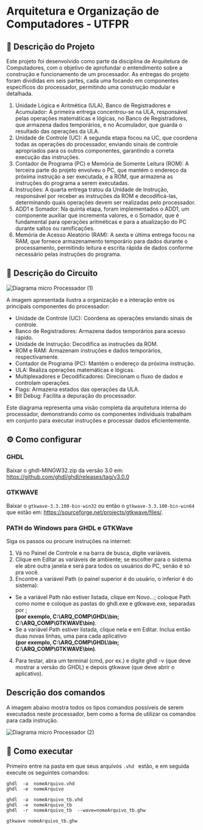 # Arquitetura e Organização de Computadores - UTFPR


## 📘 Descrição do Projeto
Este projeto foi desenvolvido como parte da disciplina de Arquitetura de Computadores, com o objetivo de aprofundar o entendimento sobre a construção e funcionamento de um processador. As entregas do projeto foram divididas em seis partes, cada uma focando em componentes específicos do processador, permitindo uma construção modular e detalhada.

1. Unidade Lógica e Aritmética (ULA), Banco de Registradores e Acumulador: A primeira entrega concentrou-se na ULA, responsável pelas operações matemáticas e lógicas, no Banco de Registradores, que armazena dados temporários, e no Acumulador, que guarda o resultado das operações da ULA.
2. Unidade de Controle (UC): A segunda etapa focou na UC, que coordena todas as operações do processador, enviando sinais de controle apropriados para os outros componentes, garantindo a correta execução das instruções.
3. Contador de Programa (PC) e Memória de Somente Leitura (ROM): A terceira parte do projeto envolveu o PC, que mantém o endereço da próxima instrução a ser executada, e a ROM, que armazena as instruções do programa a serem executadas.
4. Instruções: A quarta entrega tratou da Unidade de Instrução, responsável por receber as instruções da ROM e decodificá-las, determinando quais operações devem ser realizadas pelo processador.
5. ADD1 e Somador: Na quinta etapa, foram implementados o ADD1, um componente auxiliar que incrementa valores, e o Somador, que é fundamental para operações aritméticas e para a atualização do PC durante saltos ou ramificações.
6. Memória de Acesso Aleatório (RAM): A sexta e última entrega focou na RAM, que fornece armazenamento temporário para dados durante o processamento, permitindo leitura e escrita rápida de dados conforme necessário pelas instruções do programa.

## 📒 Descrição do Circuito

![Diagrama micro Processador (1)](https://github.com/user-attachments/assets/3196f2bb-442b-4e8a-8373-f856d8daf75a)

A imagem apresentada ilustra a organização e a interação entre os principais componentes do processador:

* Unidade de Controle (UC): Coordena as operações enviando sinais de controle.
* Banco de Registradores: Armazena dados temporários para acesso rápido.
* Unidade de Instrução: Decodifica as instruções da ROM.
* ROM e RAM: Armazenam instruções e dados temporários, respectivamente.
* Contador de Programa (PC): Mantém o endereço da próxima instrução.
* ULA: Realiza operações matemáticas e lógicas.
* Multiplexadores e Decodificadores: Direcionam o fluxo de dados e controlam operações.
* Flags: Armazena estados das operações da ULA.
* Bit Debug: Facilita a depuração do processador.

Este diagrama representa uma visão completa da arquitetura interna do processador, demonstrando como os componentes individuais trabalham em conjunto para executar instruções e processar dados eficientemente.

## ⚙ Como configurar

### GHDL
Baixar   o  ghdl-MINGW32.zip  da   versão   3.0   em: https://github.com/ghdl/ghdl/releases/tag/v3.0.0

### GTKWAVE
Baixar o `gtkwave-3.3.100-bin-win32` ou então o `gtkwave-3.3.100-bin-win64` que estão em: https://sourceforge.net/projects/gtkwave/files/.

### PATH do Windows para GHDL e GTKWave
Siga os passos ou procure instruções na internet:

1. Vá no Painel de Controle e na barra de busca, digite variáveis.
2. Clique em Editar as variáveis de ambiente; se escolher para o sistema ele abre outra janela e será para todos os usuários do PC, senão é só pra você.
3. Encontre a variável Path (o painel superior é do usuário, o inferior é do sistema):
  - Se   a   variável  Path  não   estiver   listada,   clique   em  Novo...;  coloque  Path  como   nome   e coloque as pastas do ghdl.exe e gtkwave.exe, separadas por ;  
    **(por exemplo, C:\ARQ_COMP\GHDL\bin; C:\ARQ_COMP\GTKWAVE\bin)**.
  - Se a variável Path estiver listada, clique nela e em Editar. Inclua então duas novas linhas, uma para cada aplicativo  
    **(por exemplo, C:\ARQ_COMP\GHDL\bin; C:\ARQ_COMP\GTKWAVE\bin)**.
4. Para testar, abra um terminal (cmd, por ex.) e digite ghdl -v (que deve mostrar a versão do GHDL) e depois gtkwave (que deve abrir o aplicativo).

## Descrição dos comandos
A imagem abaixo mostra todos os tipos comandos possíveis de serem executados neste processador, bem como a forma de utilizar os comandos para cada instrução.

![Diagrama micro Processador (2)](https://github.com/user-attachments/assets/67c1d9fb-74b1-4ff1-b9a7-6b79c26c1b66)

## 📎 Como executar

Primeiro entre na pasta em que seus arquivos `.vhd ` estão, e em seguida execute os seguintes comandos: 

```
ghdl  -a  nomeArquivo.vhd
ghdl  -e  nomeArquivo

ghdl  -a  nomeArquivo_tb.vhd
ghdl  -e  nomeArquivo_tb
ghdl  -r  nomeArquivo_tb  --wave=nomeArquivo_tb.ghw

gtkwave nomeArquivo_tb.ghw
```
